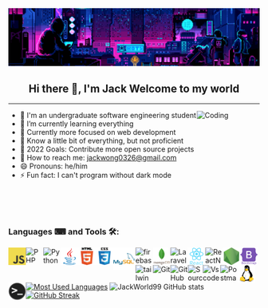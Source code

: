 <img width="100%" height="40%" src="img/banner.gif">
<h2 align="center">Hi there 👋, I'm Jack Welcome to my world</h2>
<hr>
<img align="right" alt="Coding" width="25%" src="https://media4.giphy.com/media/qgQUggAC3Pfv687qPC/giphy.gif">

- 🔭 I'm an undergraduate software engineering student
- 🌱 I’m currently learning everything
- 🚩 Currently more focused on web development
- 👻 Know a little bit of everything, but not proficient
- 🥅 2022 Goals: Contribute more open source projects
- 📧 How to reach me: jackwong0326@gmail.com
- 😄 Pronouns: he/him
- ⚡ Fun fact: I can't program without dark mode

<br><br><br>

### Languages ⌨ and Tools 🛠:

<img align="left" alt="JavaScript" width="35px" height="35px" src="https://raw.githubusercontent.com/github/explore/80688e429a7d4ef2fca1e82350fe8e3517d3494d/topics/javascript/javascript.png" />
<img align="left" alt="PHP" width="35px" height="30px" src="https://upload.wikimedia.org/wikipedia/commons/thumb/2/27/PHP-logo.svg/2560px-PHP-logo.svg.png" />
<img align="left" alt="Python" width="35px" height="35px" src="https://upload.wikimedia.org/wikipedia/commons/thumb/c/c3/Python-logo-notext.svg/1200px-Python-logo-notext.svg.png" />
<img align="left" alt="Java" width="35px" height="35px" src="https://raw.githubusercontent.com/devicons/devicon/master/icons/java/java-original.svg"/>
<img align="left" alt="HTML5" width="35px" height="35px" src="https://raw.githubusercontent.com/github/explore/80688e429a7d4ef2fca1e82350fe8e3517d3494d/topics/html/html.png" />
<img align="left" alt="CSS3" width="35px" height="35px" src="https://raw.githubusercontent.com/github/explore/80688e429a7d4ef2fca1e82350fe8e3517d3494d/topics/css/css.png" />
<img align="left" alt="MySQL" width="45px" height="45px" src="https://raw.githubusercontent.com/devicons/devicon/master/icons/mysql/mysql-original-wordmark.svg" />
<img align="left" alt="firebase" width="35px" height="35px" src="https://www.vectorlogo.zone/logos/firebase/firebase-icon.svg"/>
<img align="left" alt="Mongodb" width="35px" height="35px" src="https://raw.githubusercontent.com/devicons/devicon/master/icons/mongodb/mongodb-original-wordmark.svg"/>
<img align="left" alt="Laravel" width="35px" height="35px" src="https://upload.wikimedia.org/wikipedia/commons/thumb/9/9a/Laravel.svg/985px-Laravel.svg.png"/>
<img align="left" alt="React" width="35px" height="35px" src="https://raw.githubusercontent.com/devicons/devicon/master/icons/react/react-original-wordmark.svg"/>
<img align="left" alt="ReactNative" width="35px" height="35px" src="https://reactnative.dev/img/header_logo.svg"/>
<img align="left" alt="Node.js" width="35px" height="35px" src="https://raw.githubusercontent.com/github/explore/80688e429a7d4ef2fca1e82350fe8e3517d3494d/topics/nodejs/nodejs.png" />
<img align="left" alt="Bootstrap" width="35px" height="35px" src="https://raw.githubusercontent.com/devicons/devicon/master/icons/bootstrap/bootstrap-plain-wordmark.svg" />
<img align="left" alt="tailwindcss" width="35px" height="35px" src="https://www.vectorlogo.zone/logos/tailwindcss/tailwindcss-icon.svg" />
<img align="left" alt="Git" width="35px" height="35px" src="https://git-scm.com/images/logos/downloads/Git-Icon-1788C.png" />
<img align="left" alt="GitHub" width="35px" height="35px" src="https://upload.wikimedia.org/wikipedia/commons/thumb/9/91/Octicons-mark-github.svg/2048px-Octicons-mark-github.svg.png" />
<img align="left" alt="Sourcetree" width="30px" height="35px" src="https://seeklogo.com/images/S/sourcetree-logo-852CEF45CF-seeklogo.com.png" />
<img align="left" alt="Vscode" width="35px" height="35px" src="https://upload.wikimedia.org/wikipedia/commons/thumb/9/9a/Visual_Studio_Code_1.35_icon.svg/2048px-Visual_Studio_Code_1.35_icon.svg.png" />
<img align="left" alt="Postman" width="35px" height="35px" src="https://seeklogo.com/images/P/postman-logo-F43375A2EB-seeklogo.com.png" />
<img align="left" alt="Linux" width="35px" height="35px" src="https://raw.githubusercontent.com/devicons/devicon/master/icons/linux/linux-original.svg" />
<img align="left" alt="Terminal" width="35px" height="35px" src="https://raw.githubusercontent.com/github/explore/80688e429a7d4ef2fca1e82350fe8e3517d3494d/topics/terminal/terminal.png" />

<br><br>

[![Most Used Languages](https://github-readme-stats.vercel.app/api/top-langs/?username=JackWorld99&show_icons=true&locale=en&layout=compact&theme=tokyonight)](https://github.com/anuraghazra/github-readme-stats)
![JackWorld99 GitHub stats](https://github-readme-stats.vercel.app/api?username=JackWorld99&show_icons=true&locale=en&layout=compact&theme=tokyonight)
[![GitHub Streak](https://github-readme-streak-stats.herokuapp.com?user=JackWorld99&theme=tokyonight)](https://git.io/streak-stats)
